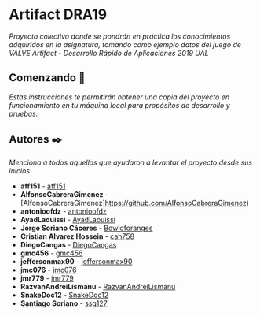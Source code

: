# Artifact DRA19

_Proyecto colectivo donde se pondrán en práctica los conocimientos adquiridos en la asignatura, tomando como ejemplo datos del juego de VALVE Artifact - Desarrollo Rápido de Aplicaciones 2019 UAL_

## Comenzando 🚀

_Estas instrucciones te permitirán obtener una copia del proyecto en funcionamiento en tu máquina local para propósitos de desarrollo y pruebas._

## Autores ✒️

_Menciona a todos aquellos que ayudaron a levantar el proyecto desde sus inicios_

* **aff151** -  [aff151](https://github.com/aff151)
* **AlfonsoCabreraGimenez**  - [AlfonsoCabreraGimenez]https://github.com/AlfonsoCabreraGimenez)
* **antonioofdz** -  [antonioofdz](https://github.com/antonioofdz)
* **AyadLaouissi**  - [AyadLaouissi](https://github.com/AyadLaouissi)
* **Jorge Soriano Cáceres** -  [Bowloforanges](https://github.com/Bowloforanges)
* **Cristian Alvarez Hossein**  - [cah758](https://github.com/cah758)
* **DiegoCangas**  - [DiegoCangas](https://github.com/DiegoCangas)
* **gmc456** -  [gmc456](https://github.com/gmc456)
* **jeffersonmax90**  - [jeffersonmax90](https://github.com/jeffersonmax90)
* **jmc076** -  [jmc076](https://github.com/jmc076)
* **jmr779**  - [jmr779](https://github.com/jmr779)
* **RazvanAndreiLismanu** -  [RazvanAndreiLismanu](https://github.com/RazvanAndreiLismanu)
* **SnakeDoc12**  - [SnakeDoc12](https://github.com/SnakeDoc12)
* **Santiago Soriano** -  [ssg127](https://github.com/ssg127)
